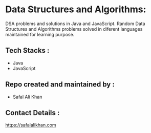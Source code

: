 # Data Structures and Algorithms:

DSA problems and solutions in Java and JavaScript.
Random Data Structures and Algorithms problems solved in diferent languages maintained for learning purpose.

## Tech Stacks :
- Java
- JavaScript

## Repo created and maintained by :
- Safal Ali Khan

## Contact Details :
https://safalalikhan.com
